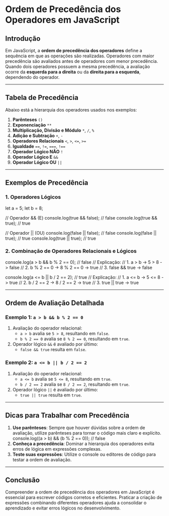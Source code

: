 # Ordem de Precedência dos Operadores em JavaScript

## Introdução
Em JavaScript, a **ordem de precedência dos operadores** define a sequência em que as operações são realizadas. Operadores com maior precedência são avaliados antes de operadores com menor precedência. Quando dois operadores possuem a mesma precedência, a avaliação ocorre da **esquerda para a direita** ou da **direita para a esquerda**, dependendo do operador.

---

## Tabela de Precedência
Abaixo está a hierarquia dos operadores usados nos exemplos:

1. **Parênteses** `()`
2. **Exponenciação** `**`
3. **Multiplicação, Divisão e Módulo** `*`, `/`, `%`
4. **Adição e Subtração** `+`, `-`
5. **Operadores Relacionais** `<`, `>`, `<=`, `>=`
6. **Igualdade** `==`, `!=`, `===`, `!==`
7. **Operador Lógico NÃO** `!`
8. **Operador Lógico E** `&&`
9. **Operador Lógico OU** `||`

---

## Exemplos de Precedência

### 1. Operadores Lógicos
let a = 5;
let b = 8;

// Operador && (E)
console.log(true && false); // false
console.log(true && true);  // true

// Operador || (OU)
console.log(false || false); // false
console.log(false || true);  // true
console.log(true || true);   // true

### 2. Combinação de Operadores Relacionais e Lógicos
console.log(a > b && b % 2 == 0); // false
// Explicação:
// 1. a > b -> 5 > 8 -> false
// 2. b % 2 == 0 -> 8 % 2 == 0 -> true
// 3. false && true -> false

console.log(a <= b || b / 2 == 2); // true
// Explicação:
// 1. a <= b -> 5 <= 8 -> true
// 2. b / 2 == 2 -> 8 / 2 == 2 -> true
// 3. true || true -> true

---

## Ordem de Avaliação Detalhada

### Exemplo 1: `a > b && b % 2 == 0`
1. Avaliação do operador relacional:
   - `a > b` avalia se `5 > 8`, resultando em `false`.
   - `b % 2 == 0` avalia se `8 % 2 == 0`, resultando em `true`.
2. Operador lógico `&&` é avaliado por último:
   - `false && true` resulta em `false`.

### Exemplo 2: `a <= b || b / 2 == 2`
1. Avaliação do operador relacional:
   - `a <= b` avalia se `5 <= 8`, resultando em `true`.
   - `b / 2 == 2` avalia se `8 / 2 == 2`, resultando em `true`.
2. Operador lógico `||` é avaliado por último:
   - `true || true` resulta em `true`.

---

## Dicas para Trabalhar com Precedência
1. **Use parênteses**: Sempre que houver dúvidas sobre a ordem de avaliação, utilize parênteses para tornar o código mais claro e explícito.
   console.log((a > b) && (b % 2 == 0)); // false
2. **Conheça a precedência**: Dominar a hierarquia dos operadores evita erros de lógica em expressões complexas.
3. **Teste suas expressões**: Utilize o console ou editores de código para testar a ordem de avaliação.

---

## Conclusão
Compreender a ordem de precedência dos operadores em JavaScript é essencial para escrever códigos corretos e eficientes. Praticar a criação de expressões combinando diferentes operadores ajuda a consolidar o aprendizado e evitar erros lógicos no desenvolvimento.
